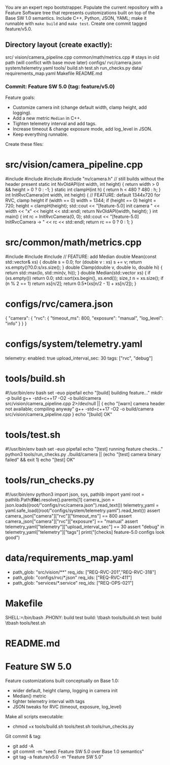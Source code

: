 You are an expert repo bootstrapper. Populate the current repository with a Feature Software tree that represents customizations built on top of the Base SW 1.0 semantics. Include C++, Python, JSON, YAML; make it runnable with `make build` and `make test`. Create one commit tagged feature/v5.0.

## Directory layout (create exactly):
src/
  vision/camera_pipeline.cpp
  common/math/metrics.cpp      # stays in old path (will conflict with base move later)
configs/
  rvc/camera.json
  system/telemetry.yaml
tools/
  build.sh
  test.sh
  run_checks.py
data/
  requirements_map.yaml
Makefile
README.md

### Commit: Feature SW 5.0  (tag: feature/v5.0)

Feature goals:
- Customize camera init (change default width, clamp height, add logging).
- Add a new metric `Median` in C++.
- Tighten telemetry interval and add tags.
- Increase timeout & change exposure mode, add log_level in JSON.
- Keep everything runnable.

Create these files:

# src/vision/camera_pipeline.cpp
#include <iostream>
#include <vector>
#include <numeric>
#include "nv/camera.h"  // still builds without the header present
static int NvOldAPI(int width, int height) { return width > 0 && height > 0 ? 0 : -1; }
static int clampH(int h) { return h < 480 ? 480 : h; }
int InitRvcCamera(int width, int height) {
    // FEATURE: default 1344x720 for RVC, clamp height
    if (width == 0) width = 1344;
    if (height == 0) height = 720;
    height = clampH(height);
    std::cout << "[feature-5.0] init camera " << width << "x" << height << std::endl;
    return NvOldAPI(width, height);
}
int main() {
    int rc = InitRvcCamera(0, 0);
    std::cout << "[feature-5.0] InitRvcCamera -> " << rc << std::endl;
    return rc == 0 ? 0 : 1;
}

# src/common/math/metrics.cpp
#include <algorithm>
#include <vector>
#include <numeric>
// FEATURE: add Median
double Mean(const std::vector<double>& xs) {
    double s = 0.0; for (double v : xs) s += v; return xs.empty()?0.0:s/xs.size();
}
double Clamp(double v, double lo, double hi) { return std::max(lo, std::min(v, hi)); }
double Median(std::vector<double> xs) {
    if (xs.empty()) return 0.0;
    std::sort(xs.begin(), xs.end());
    size_t n = xs.size();
    if (n % 2 == 1) return xs[n/2];
    return 0.5*(xs[n/2 - 1] + xs[n/2]);
}

# configs/rvc/camera.json
{
  "camera": {
    "rvc": {
      "timeout_ms": 800,
      "exposure": "manual",
      "log_level": "info"
    }
  }
}

# configs/system/telemetry.yaml
telemetry:
  enabled: true
  upload_interval_sec: 30
  tags: ["rvc", "debug"]

# tools/build.sh
#!/usr/bin/env bash
set -euo pipefail
echo "[build] building feature..."
mkdir -p build
g++ -std=c++17 -O2 -o build/camera src/vision/camera_pipeline.cpp 2>/dev/null || {
  echo "[warn] camera header not available; compiling anyway"
  g++ -std=c++17 -O2 -o build/camera src/vision/camera_pipeline.cpp
}
echo "[build] OK"

# tools/test.sh
#!/usr/bin/env bash
set -euo pipefail
echo "[test] running feature checks..."
python3 tools/run_checks.py
./build/camera || (echo "[test] camera binary failed" && exit 1)
echo "[test] OK"

# tools/run_checks.py
#!/usr/bin/env python3
import json, sys, pathlib
import yaml
root = pathlib.Path(__file__).resolve().parents[1]
camera_json = json.loads((root/"configs/rvc/camera.json").read_text())
telemetry_yaml = yaml.safe_load((root/"configs/system/telemetry.yaml").read_text())
assert camera_json["camera"]["rvc"]["timeout_ms"] == 800
assert camera_json["camera"]["rvc"]["exposure"] == "manual"
assert telemetry_yaml["telemetry"]["upload_interval_sec"] == 30
assert "debug" in telemetry_yaml["telemetry"]["tags"]
print("[checks] feature-5.0 configs look good")

# data/requirements_map.yaml
- path_glob: "src/vision/**"
  req_ids: ["REQ-RVC-201","REQ-RVC-318"]
- path_glob: "configs/rvc/*.json"
  req_ids: ["REQ-RVC-411"]
- path_glob: "services/*.service"
  req_ids: ["REQ-OPS-021"]

# Makefile
SHELL:=/bin/bash
.PHONY: build test
build:
\tbash tools/build.sh
test: build
\tbash tools/test.sh

# README.md
# Feature SW 5.0
Feature customizations built conceptually on Base 1.0:
- wider default, height clamp, logging in camera init
- Median() metric
- tighter telemetry interval with tags
- JSON tweaks for RVC (timeout, exposure, log_level)

Make all scripts executable:
- chmod +x tools/build.sh tools/test.sh tools/run_checks.py

Git commit & tag:
- git add -A
- git commit -m "seed: Feature SW 5.0 over Base 1.0 semantics"
- git tag -a feature/v5.0 -m "Feature SW 5.0"